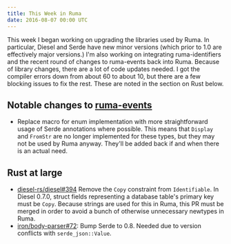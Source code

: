 ```yaml
---
title: This Week in Ruma
date: 2016-08-07 00:00 UTC
---
```


This week I began working on upgrading the libraries used by Ruma.
In particular, Diesel and Serde have new minor versions (which prior to 1.0 are effectively major versions.)
I'm also working on integrating ruma-identifiers and the recent round of changes to ruma-events back into Ruma.
Because of library changes, there are a lot of code updates needed.
I got the compiler errors down from about 60 to about 10, but there are a few blocking issues to fix the rest.
These are noted in the section on Rust below.

## Notable changes to [ruma-events](https://github.com/ruma/ruma-events)

* Replace macro for enum implementation with more straightforward usage of Serde annotations where possible.
  This means that `Display` and `FromStr` are no longer implemented for these types, but they may not be used by Ruma anyway.
  They'll be added back if and when there is an actual need.

## Rust at large

* [diesel-rs/diesel#394](https://github.com/diesel-rs/diesel/pull/394) Remove the `Copy` constraint from `Identifiable`.
  In Diesel 0.7.0, struct fields representing a database table's primary key must be `Copy`.
  Because strings are used for this in Ruma, this PR must be merged in order to avoid a bunch of otherwise unnecessary newtypes in Ruma.
* [iron/body-parser#72](https://github.com/iron/body-parser/pull/72): Bump Serde to 0.8.
  Needed due to version conflicts with `serde_json::Value`.
